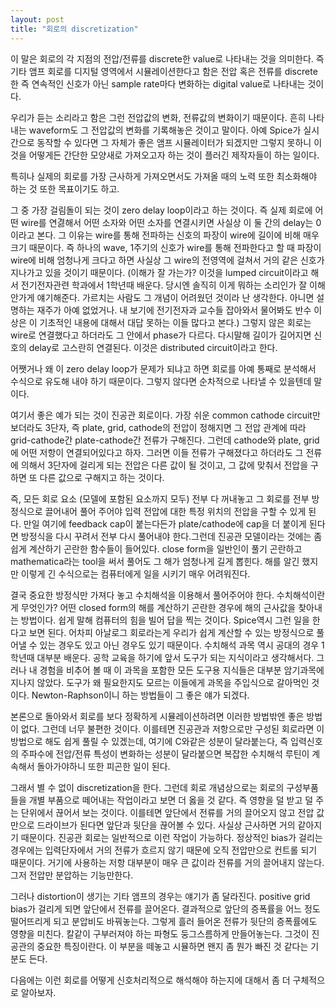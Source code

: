 ```yaml
---
layout: post
title: "회로의 discretization"
---
```



이 말은 회로의 각 지점의 전압/전류를 discrete한 value로 나타내는 것을 의미한다. 즉 기타 앰프 회로를 디지털 영역에서 시뮬레이션한다고 함은 전압 혹은 전류를 discrete한 즉 연속적인 신호가 아닌 sample rate마다 변화하는 digital value로 나타내는 것이다. 




우리가 듣는 소리라고 함은 그런 전압값의 변화, 전류값의 변화이기 때문이다. 흔히 나타내는 waveform도 그 전압값의 변화를 기록해놓은 것이고 말이다. 아예 Spice가 실시간으로 동작할 수 있다면 그 자체가 좋은 앰프 시뮬레이터가 되겠지만 그렇지 못하니 이것을 어떻게든 간단한 모양새로 가져오고자 하는 것이 플러긴 제작자들이 하는 일이다. 




특히나 실제의 회로를 가장 근사하게 가져오면서도 가져올 때의 노력 또한 최소화해야 하는 것 또한 목표이기도 하고.




그 중 가장 걸림돌이 되는 것이 zero delay loop이라고 하는 것이다. 즉 실제 회로에 어떤 wire를 연겷해서 어떤 소자와 어떤 소자를 연결시키면 사실상 이 둘 간의 delay는 0이라고 본다. 그 이유는 wire를 통해 전파하는 신호의 파장이 wire에 길이에 비해 매우 크기 때문이다. 즉 하나의 wave, 1주기의 신호가 wire를 통해 전파한다고 할 때 파장이 wire에 비해 엄청나게 크다고 하면 사실상 그 wire의 전영역에 걸쳐서 거의 같은 신호가 지나가고 있을 것이기 때문이다. (이해가 잘 가는가? 이것을 lumped circuit이라고 해서 전기전자관련 학과에서 1학년때 배운다. 당시엔 솔직히 이게 뭐하는 소리인가 잘 이해 안가게 얘기해준다. 가르치는 사람도 그 개념이 어려웠던 것이라 난 생각한다. 아니면 설명하는 재주가 아예 없었거나. 내 보기에 전기전자과 교수들 잡아와서 물어봐도 반수 이상은 이 기초적인 내용에 대해서 대답 못하는 이들 많다고 본다.) 그렇지 않은 회로는 wire로 연결했다고 하더라도 그 안에서 phase가 다르다. 다시말해 길이가 길어지면 신호의 delay로 고스란히 연결된다. 이것은 distributed circuit이라고 한다.




어쨋거나 왜 이 zero delay loop가 문제가 되냐고 하면 회로를 아예 통째로 분석해서 수식으로 유도해 내야 하기 때문이다. 그렇지 않다면 순차적으로 나타낼 수 있을텐데 말이다. 




여기서 좋은 예가 되는 것이 진공관 회로이다. 가장 쉬운 common cathode circuit만 보더라도 3단자, 즉 plate, grid, cathode의 전압이 정해지면 그 전압 관계에 따라 grid-cathode간 plate-cathode간 전류가 구해진다. 그런데 cathode와 plate, grid에 어떤 저항이 연결되어있다고 하자. 그러면 이들 전류가 구해졌다고 하더라도 그 전류에 의해서 3단자에 걸리게 되는 전압은 다른 값이 될 것이고, 그 값에 맞춰서 전압을 구하면 또 다른 값으로 구해지고 하는 것이다.




즉, 모든 회로 요소 (모델에 포함된 요소까지 모두) 전부 다 꺼내놓고 그 회로를 전부 방정식으로 끌어내어 풀어 주어야 입력 전압에 대한 특정 위치의 전압을 구할 수 있게 된다. 만일 여기에 feedback cap이 붙는다든가 plate/cathode에 cap을 더 붙이게 된다면 방정식을 다시 꾸려서 전부 다시 풀어내야 한다.그런데 진공관 모델이라는 것에는 좀 쉽게 계산하기 곤란한 함수들이 들어있다. close form을 일반인이 풀기 곤란하고 mathematica라는 tool을 써서 풀어도 그 해가 엄청나게 길게 뽑힌다. 해를 알긴 했지만 이렇게 긴 수식으로는 컴퓨터에게 일을 시키기 매우 어려워진다.




결국 중요한 방정식만 가져다 놓고 수치해석을 이용해서 풀어주어야 한다. 수치해석이란 게 무엇인가? 어떤 closed form의 해를 계산하기 곤란한 경우에 해의 근사값을 찾아내는 방법이다. 쉽게 말해 컴퓨터의 힘을 빌어 답을 찍는 것이다. Spice역시 그런 일을 한다고 보면 된다. 어차피 아날로그 회로라는게 우리가 쉽게 계산할 수 있는 방정식으로 풀어낼 수 있는 경우도 있고 아닌 경우도 있기 때문이다. 수치해석 과목 역시 공대의 경우 1학년때 대부분 배운다. 공학 교육을 하기에 앞서 도구가 되는 지식이라고 생각해서다. 그러나 내 경험을 비추어 볼 때 이 과목을 포함한 모든 도구용 지식들은 대부분 암기과목에 지나지 않았다. 도구가 왜 필요한지도 모르는 이들에게 과목을 주입식으로 갈아먹인 것이다. Newton-Raphson이니 하는 방법들이 그 좋은 얘가 되겠다.




본론으로 돌아와서 회로를 보다 정확하게 시뮬레이션하려면 이러한 방법밖엔 좋은 방법이 없다. 그런데 너무 불편한 것이다. 이를테면 진공관과 저항으로만 구성된 회로라면 이 방법으로 해도 쉽게 풀릴 수 있겠는데, 여기에 C와같은 성분이 달라붙는다, 즉 입력신호의 주파수에 전압/전류 특성이 변화하는 성분이 달라붙으면 복잡한 수치해석 루틴이 계속해서 돌아가야하니 또한 피곤한 일이 된다.




그래서 별 수 없이 discretization을 한다. 그런데 회로 개념상으로는 회로의 구성부품들을 개별 부품으로 떼어내는 작업이라고 보면 더 옳을 것 같다. 즉 영향을 덜 받고 덜 주는 단위에서 끊어서 보는 것이다. 이를테면 앞단에서 전류를 거의 끌어오지 않고 전압 값 만으로 드라이브가 된다면 앞단과 뒷단을 끊어볼 수 있다. 사실상 근사하면 거의 같아지기 때문이다. 진공관 회로는 일반적으로 이런 작업이 가능하다. 정상적인 bias가 걸리는 경우에는 입력단자에서 거의 전류가 흐르지 않기 때문에 오직 전압만으로 컨트롤 되기 때문이다. 거기에 사용하는 저항 대부분이 매우 큰 값이라 전류를 거의 끌어내지 않는다. 그저 전압만 분압하는 기능만한다. 




그러나 distortion이 생기는 기타 앰프의 경우는 얘기가 좀 달라진다. positive grid bias가 걸리게 되면 앞단에서 전류를 끌어온다. 결과적으로 앞단의 증폭률을 어느 정도 떨어뜨리게 되고 분압비도 바꿔놓는다. 그렇게 흘러 들어온 전류가 뒷단의 증폭률에도 영향을 미친다. 칼같이 구부러져야 하는 파형도 둥그스름하게 만들어놓는다. 그것이 진공관의 중요한 특징이란다. 이 부분을 떼놓고 시뮬하면 왠지 좀 뭔가 빠진 것 같다는 기분도 든다. 




다음에는 이런 회로를 어떻게 신호처리적으로 해석해야 하는지에 대해서 좀 더 구체적으로 알아보자.


